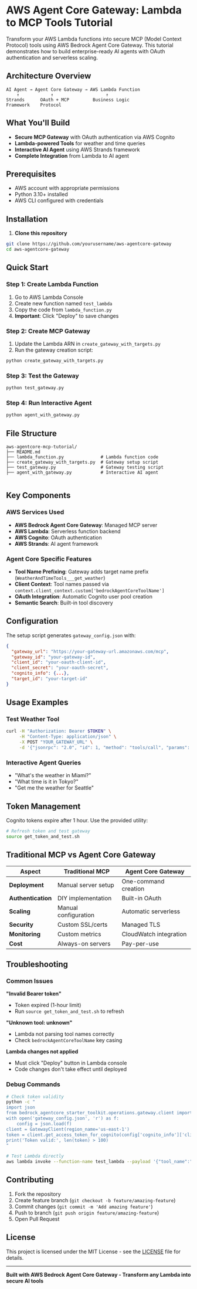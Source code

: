 # AWS Agent Core Gateway: Lambda to MCP Tools Tutorial

Transform your AWS Lambda functions into secure MCP (Model Context Protocol) tools using AWS Bedrock Agent Core Gateway. This tutorial demonstrates how to build enterprise-ready AI agents with OAuth authentication and serverless scaling.

## Architecture Overview

```
AI Agent → Agent Core Gateway → AWS Lambda Function
    ↑            ↑                    ↑
Strands      OAuth + MCP         Business Logic
Framework    Protocol
```

## What You'll Build

- **Secure MCP Gateway** with OAuth authentication via AWS Cognito
- **Lambda-powered Tools** for weather and time queries
- **Interactive AI Agent** using AWS Strands framework
- **Complete Integration** from Lambda to AI agent

## Prerequisites

- AWS account with appropriate permissions
- Python 3.10+ installed
- AWS CLI configured with credentials

## Installation

1. **Clone this repository**
```bash
git clone https://github.com/yourusername/aws-agentcore-gateway
cd aws-agentcore-gateway
```

## Quick Start

### Step 1: Create Lambda Function

1. Go to AWS Lambda Console
2. Create new function named `test_lambda`
3. Copy the code from `lambda_function.py`
4. **Important**: Click "Deploy" to save changes

### Step 2: Create MCP Gateway

1. Update the Lambda ARN in `create_gateway_with_targets.py`
2. Run the gateway creation script:
```bash
python create_gateway_with_targets.py
```

### Step 3: Test the Gateway

```bash
python test_gateway.py
```

### Step 4: Run Interactive Agent

```bash
python agent_with_gateway.py
```

## File Structure

```
aws-agentcore-mcp-tutorial/
├── README.md
├── lambda_function.py              # Lambda function code
├── create_gateway_with_targets.py  # Gateway setup script
├── test_gateway.py                 # Gateway testing script
├── agent_with_gateway.py           # Interactive AI agent


```

## Key Components

### AWS Services Used

- **AWS Bedrock Agent Core Gateway**: Managed MCP server
- **AWS Lambda**: Serverless function backend
- **AWS Cognito**: OAuth authentication
- **AWS Strands**: AI agent framework

### Agent Core Specific Features

- **Tool Name Prefixing**: Gateway adds target name prefix (`WeatherAndTimeTools___get_weather`)
- **Client Context**: Tool names passed via `context.client_context.custom['bedrockAgentCoreToolName']`
- **OAuth Integration**: Automatic Cognito user pool creation
- **Semantic Search**: Built-in tool discovery

## Configuration

The setup script generates `gateway_config.json` with:

```json
{
  "gateway_url": "https://your-gateway-url.amazonaws.com/mcp",
  "gateway_id": "your-gateway-id",
  "client_id": "your-oauth-client-id",
  "client_secret": "your-oauth-secret",
  "cognito_info": {...},
  "target_id": "your-target-id"
}
```

## Usage Examples

### Test Weather Tool
```bash
curl -H "Authorization: Bearer $TOKEN" \
     -H "Content-Type: application/json" \
     -X POST "YOUR_GATEWAY_URL" \
     -d '{"jsonrpc": "2.0", "id": 1, "method": "tools/call", "params": {"name": "WeatherAndTimeTools___get_weather", "arguments": {"location": "Boston"}}}'
```

### Interactive Agent Queries
- "What's the weather in Miami?"
- "What time is it in Tokyo?"
- "Get me the weather for Seattle"

## Token Management

Cognito tokens expire after 1 hour. Use the provided utility:

```bash
# Refresh token and test gateway
source get_token_and_test.sh
```

## Traditional MCP vs Agent Core Gateway

| Aspect | Traditional MCP | Agent Core Gateway |
|--------|----------------|-------------------|
| **Deployment** | Manual server setup | One-command creation |
| **Authentication** | DIY implementation | Built-in OAuth |
| **Scaling** | Manual configuration | Automatic serverless |
| **Security** | Custom SSL/certs | Managed TLS |
| **Monitoring** | Custom metrics | CloudWatch integration |
| **Cost** | Always-on servers | Pay-per-use |

## Troubleshooting

### Common Issues

**"Invalid Bearer token"**
- Token expired (1-hour limit)
- Run `source get_token_and_test.sh` to refresh

**"Unknown tool: unknown"**
- Lambda not parsing tool names correctly
- Check `bedrockAgentCoreToolName` key casing

**Lambda changes not applied**
- Must click "Deploy" button in Lambda console
- Code changes don't take effect until deployed

### Debug Commands

```bash
# Check token validity
python -c "
import json
from bedrock_agentcore_starter_toolkit.operations.gateway.client import GatewayClient
with open('gateway_config.json', 'r') as f:
    config = json.load(f)
client = GatewayClient(region_name='us-east-1')
token = client.get_access_token_for_cognito(config['cognito_info']['client_info'])
print('Token valid:', len(token) > 100)
"

# Test Lambda directly
aws lambda invoke --function-name test_lambda --payload '{"tool_name":"get_weather","location":"Boston"}' response.json
```

## Contributing

1. Fork the repository
2. Create feature branch (`git checkout -b feature/amazing-feature`)
3. Commit changes (`git commit -m 'Add amazing feature'`)
4. Push to branch (`git push origin feature/amazing-feature`)
5. Open Pull Request

## License

This project is licensed under the MIT License - see the [LICENSE](LICENSE) file for details.


---

**Built with AWS Bedrock Agent Core Gateway - Transform any Lambda into secure AI tools**
